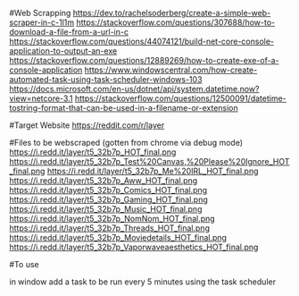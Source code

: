 #Web Scrapping 
https://dev.to/rachelsoderberg/create-a-simple-web-scraper-in-c-1l1m
https://stackoverflow.com/questions/307688/how-to-download-a-file-from-a-url-in-c
https://stackoverflow.com/questions/44074121/build-net-core-console-application-to-output-an-exe
https://stackoverflow.com/questions/12889269/how-to-create-exe-of-a-console-application
https://www.windowscentral.com/how-create-automated-task-using-task-scheduler-windows-103
https://docs.microsoft.com/en-us/dotnet/api/system.datetime.now?view=netcore-3.1
https://stackoverflow.com/questions/12500091/datetime-tostring-format-that-can-be-used-in-a-filename-or-extension

#Target Website
https://reddit.com/r/layer

#Files to be webscraped (gotten from chrome via debug mode)
https://i.redd.it/layer/t5_32b7p_HOT_final.png
https://i.redd.it/layer/t5_32b7p_Test%20Canvas,%20Please%20Ignore_HOT_final.png
https://i.redd.it/layer/t5_32b7p_Me%20IRL_HOT_final.png
https://i.redd.it/layer/t5_32b7p_Aww_HOT_final.png
https://i.redd.it/layer/t5_32b7p_Comics_HOT_final.png
https://i.redd.it/layer/t5_32b7p_Gaming_HOT_final.png
https://i.redd.it/layer/t5_32b7p_Music_HOT_final.png
https://i.redd.it/layer/t5_32b7p_NomNom_HOT_final.png
https://i.redd.it/layer/t5_32b7p_Threads_HOT_final.png
https://i.redd.it/layer/t5_32b7p_Moviedetails_HOT_final.png
https://i.redd.it/layer/t5_32b7p_Vaporwaveaesthetics_HOT_final.png

#To use

in window add a task to be run every 5 minutes using the task scheduler
